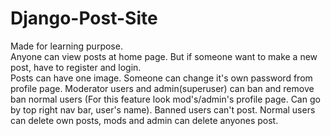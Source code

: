 # Django-Post-Site
Made for learning purpose.<br> Anyone can view posts at home page. But if someone want to make a new post, have to register and login.<br>
Posts can have one image. Someone can change it's own password from profile page. Moderator users and admin(superuser) can ban and remove ban normal users
(For this feature look mod's/admin's profile page. Can go by top right nav bar, user's name).
Banned users can't post. Normal users can delete own posts, mods and admin can delete anyones post. 


